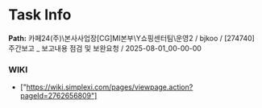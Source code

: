 # Task Info

**Path:** 카페24(주)\본사사업장\[CG]MI본부\Y쇼핑센터팀\운영2 / bjkoo / [274740] 주간보고 _ 보고내용 점검 및 보완요청 / 2025-08-01_00-00-00

### WIKI
- ["https://wiki.simplexi.com/pages/viewpage.action?pageId=2762656809"]

